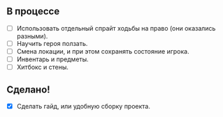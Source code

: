 ## В процессе
- [ ] Использовать отдельный спрайт ходьбы на право (они оказались разными).
- [ ] Научить героя ползать.
- [ ] Смена локации, и при этом сохранять состояние игрока.
- [ ] Инвентарь и предметы.
- [ ] Хитбокс и стены.

## Сделано!

- [x] Сделать гайд, или удобную сборку проекта.